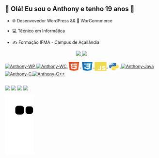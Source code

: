 ## 🦅 Olá! Eu sou o Anthony e tenho 19 anos 🦅

- 🌐 Desenvovedor WordPress && 🛒 WorCormmerce

- 💻 Técnico em Informática

- ✍ Formação IFMA - Campus de Açailândia

<div align="center">
  <a href="https://github.com/anthonyKld">
  <img height="180em" src="https://github-readme-stats.vercel.app/api?username=anthonyKld&show_icons=true&theme=tokyonight&include_all_commits=true&count_private=true"/>
  <img height="180em" src="https://github-readme-stats.vercel.app/api/top-langs/?username=anthonyKld&layout=compact&langs_count=7&theme=tokyonight"/>
</div>
  
<div style="display: inline_block"><br>
  <img align="center" alt="Anthony-WP" height="30" width="40" src="https://cdn.jsdelivr.net/gh/devicons/devicon/icons/wordpress/wordpress-plain.svg" />
  <img align="center" alt="Anthony-WC" height="30" width="40" src="https://cdn.jsdelivr.net/gh/devicons/devicon/icons/woocommerce/woocommerce-plain-wordmark.svg" />
  <img align="center" alt="Anthony-HTML" height="30" width="40" src="https://raw.githubusercontent.com/devicons/devicon/master/icons/html5/html5-original.svg">
  <img align="center" alt="Anthony-CSS" height="30" width="40" src="https://raw.githubusercontent.com/devicons/devicon/master/icons/css3/css3-original.svg">
  <img align="center" alt="Anthony-Js" height="30" width="40" src="https://raw.githubusercontent.com/devicons/devicon/master/icons/javascript/javascript-plain.svg">
  <img align="center" alt="Anthony-Python" height="30" width="40" src="https://raw.githubusercontent.com/devicons/devicon/master/icons/python/python-original.svg">
  <img align="center" alt="Anthony-Java" height="30" width="40" src="https://cdn.jsdelivr.net/gh/devicons/devicon/icons/java/java-plain.svg" />
  <img align="center" alt="Anthony-C" height="30" width="40" src="https://cdn.jsdelivr.net/gh/devicons/devicon/icons/c/c-original.svg" />
  <img align="center" alt="Anthony-C++" height="30" width="40" src="https://cdn.jsdelivr.net/gh/devicons/devicon/icons/cplusplus/cplusplus-original.svg" />
</div>
  
  ##
  
<div> 
  <a href="https://anthonytecinf@gmail.com" target="_blank"><img src="https://img.shields.io/badge/Gmail-D14836?style=for-the-badge&logo=gmail&logoColor=white" target="_blank"></a>
   <a href="https://www.linkedin.com/in/anthonytecinf" target="_blank"><img src="https://img.shields.io/badge/LinkedIn-0077B5?style=for-the-badge&logo=linkedin&logoColor=white" target="_blank"></a>
  <a href="https://discord.com/channels/@me" target="_blank"><img src="https://img.shields.io/badge/Discord-7289DA?style=for-the-badge&logo=discord&logoColor=white" target="_blank"></a>
  <a href="https://www.instagram.com/anthony_kld/" target="_blank"><img src="https://img.shields.io/badge/-Instagram-%23E4405F?style=for-the-badge&logo=instagram&logoColor=white" target="_blank"></a>
  
  ![Snake animation](https://github.com/anthonyKld/anthonyKld/blob/output/github-contribution-grid-snake.svg)
</div>
